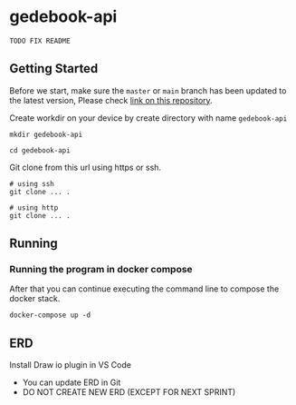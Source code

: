 # gedebook-api

```
TODO FIX README
```

## Getting Started

Before we start, make sure the `master` or `main` branch has been updated to the latest version, Please check [link on this repository]().

Create workdir on your device by create directory with name `gedebook-api`

```
mkdir gedebook-api
```

```
cd gedebook-api
```

Git clone from this url using https or ssh.

```
# using ssh
git clone ... .

# using http
git clone ... .
```

## Running

### Running the program in docker compose

After that you can continue executing the command line to compose the docker stack.

```
docker-compose up -d
```
## ERD
Install Draw io plugin in VS Code
- You can update ERD in Git
- DO NOT CREATE NEW ERD (EXCEPT FOR NEXT SPRINT)